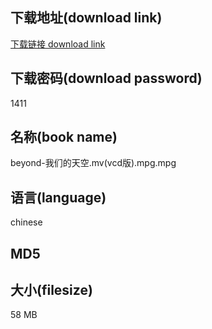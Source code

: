 ## 下载地址(download link)
[下载链接 download link](https://tutu365.netlify.app/?s=beyond-%E6%88%91%E4%BB%AC%E7%9A%84%E5%A4%A9%E7%A9%BA.mv%28vcd%E7%89%88%29.mpg)

## 下载密码(download password)
1411

## 名称(book name)
beyond-我们的天空.mv(vcd版).mpg.mpg

## 语言(language)
chinese

## MD5


## 大小(filesize)
58 MB
